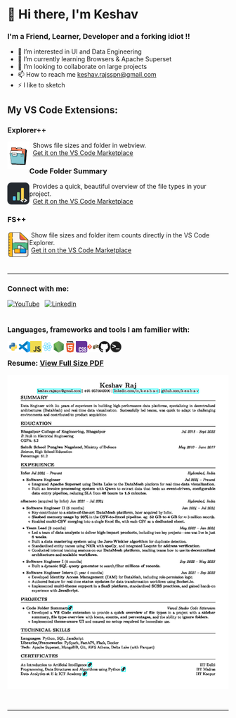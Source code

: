 # 👋 Hi there, I'm Keshav
### I'm a Friend, Learner, Developer and a forking idiot !!
- 👀 I’m interested in UI and Data Engineering
- 🌱 I’m currently learning Browsers & Apache Superset
- 💞️ I’m looking to collaborate on large projects
- 📫 How to reach me keshav.rajsspn@gmail.com
- ⚡ I like to sketch


## My VS Code Extensions:

### Explorer++
<a href="https://marketplace.visualstudio.com/items?itemName=k-e-s-h-a-v.explorer-plus"><img src="https://raw.githubusercontent.com/k-e-s-h-a-v/explorer-plus/refs/heads/main/icons/explorer-plus.png" alt="Explorer Plus Icon" width="50px" align="left"></a> &nbsp; Shows file sizes and folder in webview.\
&nbsp; [Get it on the VS Code Marketplace](https://marketplace.visualstudio.com/items?itemName=k-e-s-h-a-v.explorer-plus)


### Code Folder Summary
<a href="https://marketplace.visualstudio.com/items?itemName=k-e-s-h-a-v.code-folder-summary"><img src="https://raw.githubusercontent.com/k-e-s-h-a-v/code-folder-summary/main/images/code-folder-summary.png" alt="Code Folder Summary Icon" width="50px" align="left"></a>&nbsp; Provides a quick, beautiful overview of the file types in your project.\
&nbsp; [Get it on the VS Code Marketplace](https://marketplace.visualstudio.com/items?itemName=k-e-s-h-a-v.code-folder-summary)

### FS++
<a href="https://marketplace.visualstudio.com/items?itemName=k-e-s-h-a-v.file-size-and-count"><img src="https://raw.githubusercontent.com/k-e-s-h-a-v/file-size/refs/heads/main/icons/fs%2B%2B.png" alt="FS++ Icon" width="50px" height ="60px" align="left"></a>&nbsp;Show file sizes and folder item counts directly in the VS Code Explorer.\
&nbsp;[Get it on the VS Code Marketplace](https://marketplace.visualstudio.com/items?itemName=k-e-s-h-a-v.file-size-and-count)

<br>
<hr>

### Connect with me:

<div style="display: flex; align-items: center; justify-content: flex-start; width: 100%;">
  <a href="https://www.youtube.com/@keshav_raj" target="_blank" style="margin-right: 12px;">
    <img alt="YouTube" width="30px" src="https://upload.wikimedia.org/wikipedia/commons/4/42/YouTube_icon_%282013-2017%29.png" />
  </a>
  <a href="https://www.linkedin.com/in/k-e-s-h-a-v/" target="_blank">
    <img alt="LinkedIn" width="30px" src="https://cdn.jsdelivr.net/gh/devicons/devicon/icons/linkedin/linkedin-original.svg" />
  </a>
</div>

<br />

### Languages, frameworks and tools I am familier with:
<img align="left" alt="Python" width="26px" src="https://raw.githubusercontent.com/github/explore/80688e429a7d4ef2fca1e82350fe8e3517d3494d/topics/python/python.png" />
<img align="left" alt="Visual Studio Code" width="26px" src="https://raw.githubusercontent.com/github/explore/80688e429a7d4ef2fca1e82350fe8e3517d3494d/topics/visual-studio-code/visual-studio-code.png" />
<img align="left" alt="JavaScript" width="26px" src="https://raw.githubusercontent.com/github/explore/80688e429a7d4ef2fca1e82350fe8e3517d3494d/topics/javascript/javascript.png" />
<img align="left" alt="React" width="26px" src="https://raw.githubusercontent.com/github/explore/80688e429a7d4ef2fca1e82350fe8e3517d3494d/topics/react/react.png" />
<img align="left" alt="Node.js" width="26px" src="https://raw.githubusercontent.com/github/explore/80688e429a7d4ef2fca1e82350fe8e3517d3494d/topics/nodejs/nodejs.png" />
<img align="left" alt="HTML5" width="26px" src="https://raw.githubusercontent.com/github/explore/80688e429a7d4ef2fca1e82350fe8e3517d3494d/topics/html/html.png" />
<img align="left" alt="CSS3" width="26px" src="https://raw.githubusercontent.com/github/explore/80688e429a7d4ef2fca1e82350fe8e3517d3494d/topics/css/css.png" />
<img align="left" alt="Git" width="26px" src="https://raw.githubusercontent.com/github/explore/80688e429a7d4ef2fca1e82350fe8e3517d3494d/topics/git/git.png" />
<img align="left" alt="GitHub" width="26px" src="https://raw.githubusercontent.com/github/explore/78df643247d429f6cc873026c0622819ad797942/topics/github/github.png" />
<img align="left" alt="Terminal" width="26px" src="https://raw.githubusercontent.com/github/explore/80688e429a7d4ef2fca1e82350fe8e3517d3494d/topics/terminal/terminal.png" />


<br />


### Resume: [View Full Size PDF](https://k-e-s-h-a-v.github.io/k-e-s-h-a-v/)

![Resume](output/resume.jpg)

<br />

---
<!-- [![Readme Card](https://github-readme-stats.vercel.app/api/pin/?username=k-e-s-h-a-v&repo=github-readme-stats)](https://github.com/k-e-s-h-a-v/github-readme-stats) -->


[youtube]: https://www.youtube.com/@keshav_raj
[linkedin]: https://www.linkedin.com/in/k-e-s-h-a-v/

<!---
k-e-s-h-a-v/k-e-s-h-a-v is a ✨ special ✨ repository because its `README.md` (this file) appears on your GitHub profile.
You can click the Preview link to take a look at your changes.
--->
